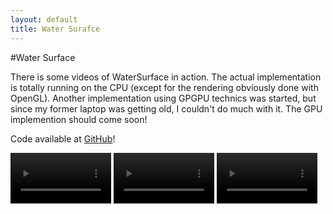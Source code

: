 ```yaml
---
layout: default
title: Water Surafce
---
```


#Water Surface

There is some videos of WaterSurface in action. The actual implementation is totally running on the CPU (except for the rendering obviously done with OpenGL). Another implementation using GPGPU technics was started, but since my former laptop was getting old, I couldn't do much with it. The GPU implemention should come soon!

Code available at [GitHub](https://github.com/wibus/WaterSurface)!

<div class="justified-blocks-container">
	<video src="/video/ThreeWaves.ogv" type="video/ogg" width="32%" controls="">Your browser does not support HTML videos.</video>
	<video src="/video/TwoBeams.ogv" type="video/ogg" width="32%" controls="">Your browser does not support HTML videos.</video>
	<video src="/video/TwoSlots.ogv" type="video/ogg" width="32%" controls="">Your browser does not support HTML videos.</video>
</div>